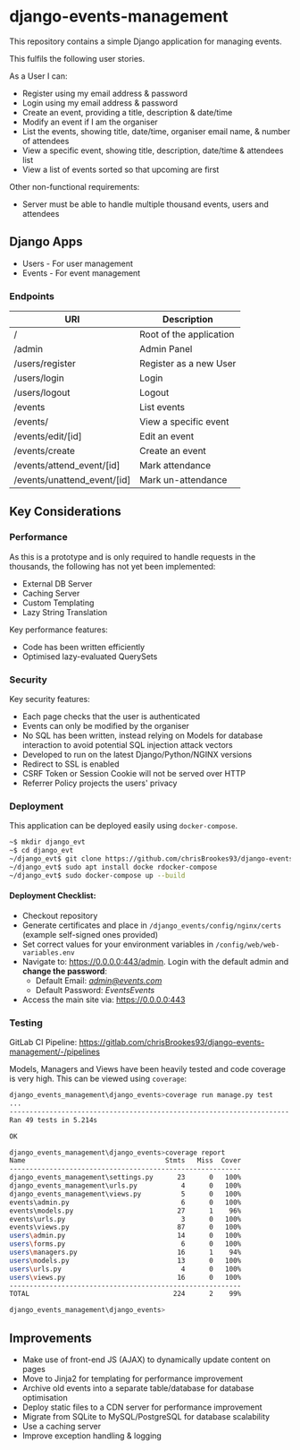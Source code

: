 # django-events-management
This repository contains a simple Django application for managing events.

This fulfils the following user stories. 

As a User I can:
* Register using my email address & password
* Login using my email address & password
* Create an event, providing a title, description & date/time
* Modify an event if I am the organiser
* List the events, showing title, date/time, organiser email name, & number of attendees
* View a specific event, showing title, description, date/time & attendees list
* View a list of events sorted so that upcoming are first

Other non-functional requirements:
* Server must be able to handle multiple thousand events, users and attendees

## Django Apps
* Users - For user management
* Events - For event management

### Endpoints
| URI | Description |
| --- | --- |
| / | Root of the application |
| /admin | Admin Panel |
| /users/register | Register as a new User |
| /users/login | Login | 
| /users/logout | Logout |
| /events | List events |
| /events/<id> | View a specific event |
| /events/edit/[id] | Edit an event |
| /events/create | Create an event |
| /events/attend_event/[id] | Mark attendance |
| /events/unattend_event/[id] | Mark un-attendance |

## Key Considerations

### Performance
As this is a prototype and is only required to handle requests in the thousands, the following has not yet been implemented:
* External DB Server
* Caching Server
* Custom Templating
* Lazy String Translation

Key performance features:
* Code has been written efficiently
* Optimised lazy-evaluated QuerySets

### Security
Key security features:
* Each page checks that the user is authenticated
* Events can only be modified by the organiser
* No SQL has been written, instead relying on Models for database interaction to avoid potential SQL injection attack vectors
* Developed to run on the latest Django/Python/NGINX versions
* Redirect to SSL is enabled
* CSRF Token or Session Cookie will not be served over HTTP
* Referrer Policy projects the users' privacy


### Deployment
This application can be deployed easily using ```docker-compose```.

```bash
~$ mkdir django_evt
~$ cd django_evt
~/django_evt$ git clone https://github.com/chrisBrookes93/django-events-management.git .
~/django_evt$ sudo apt install docke rdocker-compose
~/django_evt$ sudo docker-compose up --build
```

#### Deployment Checklist:
* Checkout repository
* Generate certificates and place in ``/django_events/config/nginx/certs`` (example self-signed ones provided)
* Set correct values for your environment variables in ``/config/web/web-variables.env``
* Navigate to: https://0.0.0.0:443/admin. Login with the default admin and **change the password**:
    * Default Email: *admin@events.com*
    * Default Password: *EventsEvents*
* Access the main site via: https://0.0.0.0:443


### Testing

GitLab CI Pipeline: https://gitlab.com/chrisBrookes93/django-events-management/-/pipelines

Models, Managers and Views have been heavily tested and code coverage is very high. This can be viewed using ```coverage```:
```bash
django_events_management\django_events>coverage run manage.py test
...
----------------------------------------------------------------------
Ran 49 tests in 5.214s

OK

django_events_management\django_events>coverage report
Name                                   Stmts   Miss  Cover
----------------------------------------------------------
django_events_management\settings.py      23      0   100%
django_events_management\urls.py           4      0   100%
django_events_management\views.py          5      0   100%
events\admin.py                            6      0   100%
events\models.py                          27      1    96%
events\urls.py                             3      0   100%
events\views.py                           87      0   100%
users\admin.py                            14      0   100%
users\forms.py                             6      0   100%
users\managers.py                         16      1    94%
users\models.py                           13      0   100%
users\urls.py                              4      0   100%
users\views.py                            16      0   100%
----------------------------------------------------------
TOTAL                                    224      2    99%

django_events_management\django_events>
```

## Improvements
* Make use of front-end JS (AJAX) to dynamically update content on pages
* Move to Jinja2 for templating for performance improvement
* Archive old events into a separate table/database for database optimisation
* Deploy static files to a CDN server for performance improvement
* Migrate from SQLite to MySQL/PostgreSQL for database scalability
* Use a caching server
* Improve exception handling & logging
